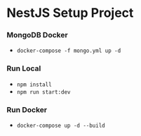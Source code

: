 # NestJS Setup Project

### MongoDB Docker

* `docker-compose -f mongo.yml up -d`

### Run Local

* `npm install`
* `npm run start:dev`

### Run Docker

* `docker-compose up -d --build`
